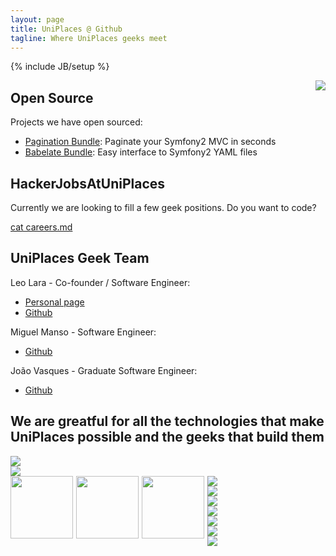 ```yaml
---
layout: page
title: UniPlaces @ Github
tagline: Where UniPlaces geeks meet
---
```

{% include JB/setup %}

<img src="{{ BASE_PATH }}/static/meme.jpg" style="float:right;margin-left:100px" />

## Open Source

Projects we have open sourced:

 + [Pagination Bundle](https://github.com/uniplaces/PaginationBundle): Paginate your Symfony2 MVC in seconds
 + [Babelate Bundle](https://github.com/uniplaces/BabelateBundle): Easy interface to Symfony2 YAML files

## HackerJobsAtUniPlaces

Currently we are looking to fill a few geek positions. Do you want to code?

<a href="{{ BASE_PATH }}/careers.html" class="btn btn-success btn-large">cat careers.md</a>

## UniPlaces Geek Team

Leo Lara -  Co-founder / Software Engineer:

 - [Personal page](http://leolara.me)
 - [Github](https://github.com/leolara)

Miguel Manso - Software Engineer:

 - [Github](https://github.com/mumia)

João Vasques - Graduate Software Engineer:

 - [Github](https://github.com/JoaoVasques)
   
## We are greatful for all the technologies that make UniPlaces possible and the geeks that build them

<div class="row">
<div class="span2"><img src="http://chris.smith.name/assets/github.png" class="tech-logo"/></div>
<div class="span2"><img class="tech-logo" src="http://upload.wikimedia.org/wikipedia/en/a/a7/Nodejs_logo_light.png" /></div>
<div class="span2"><img src="{{ BASE_PATH }}/static/phprightway.png" width="100px" style="float:left;margin-bottom:20px;margin-right:5px" /></div>
<div class="span2"><img src="http://25.media.tumblr.com/tumblr_lsus01g1ik1qies3uo1_400.png" width="100px" style="float:left;margin-bottom:20px;margin-right:5px" /></div>
<div class="span2"><img src="http://www.networkworld.com/community/files/imce/img_blogs/mongodb.png" width="100px" style="float:left;margin-bottom:20px;margin-right:5px" /></div>
<div class="span2"><img class="tech-logo" src="http://socialmediaseo.net/wp-content/uploads/2010/12/amazon-web-services-cloud-computing.gif" /></div>
</div>
<div class="row">
<div class="span2"><img class="tech-logo" src="http://webriders.com.ua/media/technologies/memcached_logo.png" /></div>
<div class="span2"><img class="tech-logo" src="http://www.w3.org/html/logo/downloads/HTML5_Logo_256.png" /></div>
<div class="span2"><img class="tech-logo" src="{{ BASE_PATH }}/static/css3.png" /></div>
<div class="span2"><img class="tech-logo" src="http://www.searchtools.com/images/solr_FC.jpg" /></div>
<div class="span2"><img class="tech-logo" src="http://symfony.com/logos/symfony_black_03.png" /></div>
<div class="span2"><img class="tech-logo" src="http://performerjs.org/wp-content/uploads/2009/12/jquery.png" /></div>
</div>

